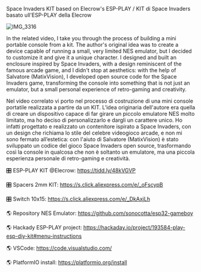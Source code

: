 Space Invaders KIT based on Elecrow's ESP-PLAY / KIT di Space Invaders basato ull'ESP-PLAY della Elecrow  

![IMG_3316](https://github.com/user-attachments/assets/4a1056b5-5813-400d-8207-bc25fc3a6e33)


In the related video, I take you through the process of building a mini portable console from a kit. The author's original idea was to create a device capable of running a small, very limited NES emulator, but I decided to customize it and give it a unique character. I designed and built an enclosure inspired by Space Invaders, with a design reminiscent of the famous arcade game, and I didn't stop at aesthetics: with the help of Salvatore (MatixVision), I developed open source code for the Space Invaders game, transforming the console into something that is not just an emulator, but a small personal experience of retro-gaming and creativity.  

Nel video correlato vi porto nel processo di costruzione di una mini console portatile realizzata a partire da un KIT. L’idea originaria dell'autore era quella di creare un dispositivo capace di far girare un  piccolo emulatore NES molto limitato, ma ho deciso di personalizzarlo e dargli un carattere unico. Ho infatti progettato e realizzato un contenitore ispirato a Space Invaders, con un design che richiama lo stile del celebre videogioco arcade, e non mi sono fermato all’estetica: con l'aiuto di Salvatore (MatixVision) è stato sviluppato un codice del gioco Space Invaders open source, trasformando così la console in qualcosa che non è soltanto un emulatore, ma una piccola esperienza personale di retro-gaming e creatività.  

🎛️ ESP-PLAY KIT @Elecrow: https://tidd.ly/48kVGVP

🎛️ Spacers 2mm KIT: https://s.click.aliexpress.com/e/_oFscypB

🎛️ Switch 10x15: https://s.click.aliexpress.com/e/_DkAxjLh


🌎 Repository NES Emulator: https://github.com/sonocotta/esp32-gameboy

🌎 Hackady ESP-PLAY project: https://hackaday.io/project/193584-play-esp-diy-kit#menu-instructions

🌎 VSCode: https://code.visualstudio.com/

🌎 PlatformIO install: https://platformio.org/install

